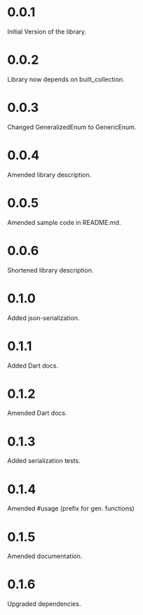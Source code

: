 # 0.0.1

Initial Version of the library.

# 0.0.2

Library now depends on built_collection.

# 0.0.3

Changed GeneralizedEnum to GenericEnum.

# 0.0.4

Amended library description.

# 0.0.5

Amended sample code in README.md.

# 0.0.6

Shortened library description.

# 0.1.0

Added json-serialization.

# 0.1.1

Added Dart docs.

# 0.1.2

Amended Dart docs.

# 0.1.3

Added serialization tests.

# 0.1.4

Amended #usage (prefix for gen. functions)

# 0.1.5

Amended documentation.

# 0.1.6

Upgraded dependencies.